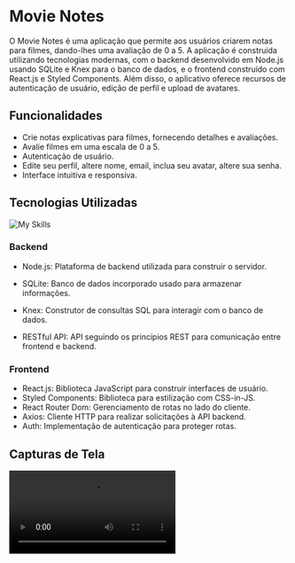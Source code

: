 # Movie Notes

O Movie Notes é uma aplicação que permite aos usuários criarem notas para filmes, dando-lhes uma avaliação de 0 a 5. A aplicação é construída utilizando tecnologias modernas, com o backend desenvolvido em Node.js usando SQLite e Knex para o banco de dados, e o frontend construído com React.js e Styled Components. Além disso, o aplicativo oferece recursos de autenticação de usuário, edição de perfil e upload de avatares.

## Funcionalidades

- Crie notas explicativas para filmes, fornecendo detalhes e avaliações.
- Avalie filmes em uma escala de 0 a 5.
- Autenticação de usuário.
- Edite seu perfil, altere nome, email, inclua seu avatar, altere sua senha.
- Interface intuitiva e responsiva.

## Tecnologias Utilizadas

![My Skills](https://skills.thijs.gg/icons?i=react,nodejs,js)

### Backend

- Node.js: Plataforma de backend utilizada para construir o servidor.
- SQLite: Banco de dados incorporado usado para armazenar informações.
- Knex: Construtor de consultas SQL para interagir com o banco de dados.

- RESTful API: API seguindo os princípios REST para comunicação entre frontend e backend.

### Frontend

- React.js: Biblioteca JavaScript para construir interfaces de usuário.
- Styled Components: Biblioteca para estilização com CSS-in-JS.
- React Router Dom: Gerenciamento de rotas no lado do cliente.
- Axios: Cliente HTTP para realizar solicitações à API backend.
- Auth: Implementação de autenticação para proteger rotas.

## Capturas de Tela

<video src="./src/assets/20230831_155353.mp4">

## Contribuição

Contribuições são bem-vindas! Se você encontrar bugs, problemas ou melhorias potenciais, sinta-se à vontade para abrir uma issue ou enviar um pull request.

## Licença
Este projeto está licenciado sob a Licença MIT - consulte o arquivo LICENSE para obter mais detalhes.

## Obrigado por ler

Esperamos que o Movie Notes App seja uma ferramenta útil para os amantes de cinema que desejam manter notas e avaliações organizadas. Sinta-se à vontade para explorar, usar e contribuir para o projeto!

